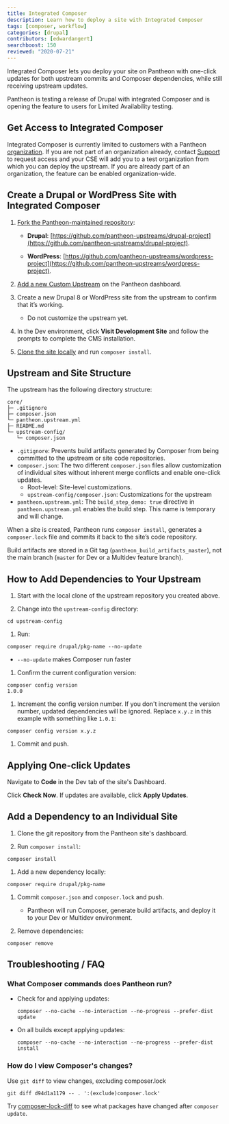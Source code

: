 ```yaml
---
title: Integrated Composer
description: Learn how to deploy a site with Integrated Composer
tags: [composer, workflow]
categories: [drupal]
contributors: [edwardangert]
searchboost: 150
reviewed: "2020-07-21"
---
```


Integrated Composer lets you deploy your site on Pantheon with one-click updates for both upstream commits and Composer dependencies, while still receiving upstream updates.

Pantheon is testing a release of Drupal with integrated Composer and is opening the feature to users for Limited Availability testing. 

## Get Access to Integrated Composer

Integrated Composer is currently limited to customers with a Pantheon [organization](/organizations). If you are not part of an organization already, contact [Support](/support) to request access and your CSE will add you to a test organization from which you can deploy the upstream. If you are already part of an organization, the feature can be enabled organization-wide.

## Create a Drupal or WordPress Site with Integrated Composer

1. [Fork the Pantheon-maintained repository](/create-custom-upstream#create-and-host-the-repository-remotely):

   - **Drupal**: [https://github.com/pantheon-upstreams/drupal-project](https://github.com/pantheon-upstreams/drupal-project).

   - **WordPress**: [https://github.com/pantheon-upstreams/wordpress-project](https://github.com/pantheon-upstreams/wordpress-project).

1. [Add a new Custom Upstream](/create-custom-upstream#connect-repository-to-pantheon) on the Pantheon dashboard.

1. Create a new Drupal 8 or WordPress site from the upstream to confirm that it’s working.

   - Do not customize the upstream yet.

1. In the Dev environment, click **Visit Development Site** and follow the prompts to complete the CMS installation.

1. [Clone the site locally](/local-development#get-the-code) and run `composer install`.

## Upstream and Site Structure

The upstream has the following directory structure:

```none:title=core/
core/
├─ .gitignore
├─ composer.json
└─ pantheon.upstream.yml
├─ README.md
└─ upstream-config/
   └─ composer.json
```

- `.gitignore`: Prevents build artifacts generated by Composer from being committed to the upstream or site code repositories.
- `composer.json`: The two different `composer.json` files allow customization of individual sites without inherent merge conflicts and enable one-click updates.
  - Root-level: Site-level customizations.
  - `upstream-config/composer.json`: Customizations for the upstream
- `pantheon.upstream.yml`: The `build_step_demo: true` directive in `pantheon.upstream.yml` enables the build step. This name is temporary and will change.

When a site is created, Pantheon runs `composer install`, generates a `composer.lock` file and commits it back to the site’s code repository.

Build artifacts are stored in a Git tag (`pantheon_build_artifacts_master`), not the main branch (`master` for Dev or a Multidev feature branch).

## How to Add Dependencies to Your Upstream

1. Start with the local clone of the upstream repository you created above.

1. Change into the `upstream-config` directory:

  ```bash{promptUser: user}
  cd upstream-config
  ```

1. Run:

  ```bash{promptUser: user}
  composer require drupal/pkg-name --no-update
  ```

   - `--no-update` makes Composer run faster

1. Confirm the current configuration version:

  ```bash{outputLines:2}
  composer config version
  1.0.0
  ```

1. Increment the config version number. If you don't increment the version number, updated dependencies will be ignored. Replace `x.y.z` in this example with something like `1.0.1`:

  ```bash{promptUser: user}
  composer config version x.y.z
  ```

1. Commit and push.

## Applying One-click Updates

Navigate to **Code** in the Dev tab of the site's Dashboard.

Click **Check Now**. If updates are available, click **Apply Updates**.

## Add a Dependency to an Individual Site

1. Clone the git repository from the Pantheon site's dashboard.

1. Run `composer install`:

  ```bash{promptUser: user}
  composer install
  ```

1. Add a new dependency locally:

  ```bash{promptUser: user}
  composer require drupal/pkg-name
  ```

1. Commit `composer.json` and `composer.lock` and push.

   - Pantheon will run Composer, generate build artifacts, and deploy it to your Dev or Multidev environment.

1. Remove dependencies:

  ```bash{promptUser: user}
  composer remove
  ```

## Troubleshooting / FAQ

### What Composer commands does Pantheon run?

- Check for and applying updates:

  ```bash{promptUser: user}
  composer --no-cache --no-interaction --no-progress --prefer-dist update
  ```

- On all builds except applying updates:

  ```bash{promptUser: user}
  composer --no-cache --no-interaction --no-progress --prefer-dist install
  ```

### How do I view Composer's changes?

Use `git diff` to view changes, excluding composer.lock

```bash{promptUser: user}
git diff d94d1a1179 -- . ':(exclude)composer.lock'
```

Try [composer-lock-diff](https://github.com/davidrjonas/composer-lock-diff) to see what packages have changed after `composer update`.
